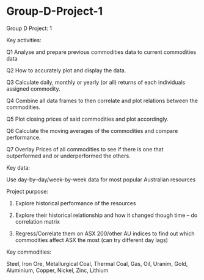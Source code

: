 # Group-D-Project-1
Group D Project: 1

Key activities:

Q1 Analyse and prepare previous commodities data to current commodities data

Q2 How to accurately plot and display the data.

Q3 Calculate daily, monthly or yearly (or all) returns of each individuals assigned commodity.

Q4 Combine all data frames to then correlate and plot relations between the commodities.

Q5 Plot closing prices of said commodities and plot accordingly.

Q6 Calculate the moving averages of the commodities and compare performance.

Q7 Overlay Prices of all commodities to see if there is one that outperformed and or underperformed the others.

Key data:

Use day-by–day/week-by-week data for most popular Australian resources

Project purpose:

1) Explore historical performance of the resources

2) Explore their historical relationship and how it changed though time – do correlation matrix

3) Regress/Correlate them on ASX 200/other AU indices to find out which commodities affect ASX the most (can try different day lags)

Key commodities:

Steel, Iron Ore, Metallurgical Coal, Thermal Coal, Gas, Oil, Uranim, Gold, Aluminium, Copper, Nickel, Zinc, Lithium
